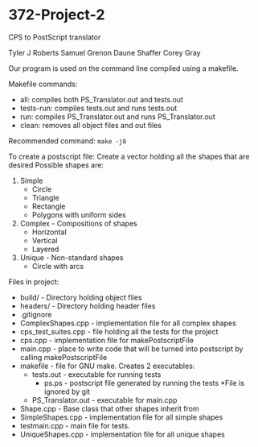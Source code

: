 # 372-Project-2
CPS to PostScript translator

Tyler J Roberts
Samuel Grenon
Daune Shaffer
Corey Gray

Our program is used on the command line compiled using a makefile.

Makefile commands:
- all: compiles both PS_Translator.out and tests.out
- tests-run: compiles tests.out and runs tests.out
- run: compiles PS_Translator.out and runs PS_Translator.out
- clean: removes all object files and out files

Recommended command: ``` make -j8 ```
  
To create a postscript file: Create a vector holding all the shapes that are desired
Possible shapes are:
1. Simple
   - Circle
   - Triangle
   - Rectangle
   - Polygons with uniform sides
2. Complex - Compositions of shapes
   - Horizontal
   - Vertical 
   - Layered
3. Unique - Non-standard shapes
   - Circle with arcs


Files in project:
- build/ - Directory holding object files
- headers/ - Directory holding header files
- .gitignore
- ComplexShapes.cpp - implementation file for all complex shapes
- cps_test_suites.cpp - file holding all the tests for the project
- cps.cpp - implementation file for makePostscriptFile
- main.cpp - place to write code that will be turned into postscript by calling makePostscriptFile
- makefile - file for GNU make. Creates 2 executables:
  - tests.out - executable for running tests
    - ps.ps - postscript file generated by running the tests *File is ignored by git
  - PS_Translator.out - executable for main.cpp
- Shape.cpp - Base class that other shapes inherit from
- SimpleShapes.cpp - implementation file for all simple shapes
- testmain.cpp - main file for tests. 
- UniqueShapes.cpp - implementation file for all unique shapes

